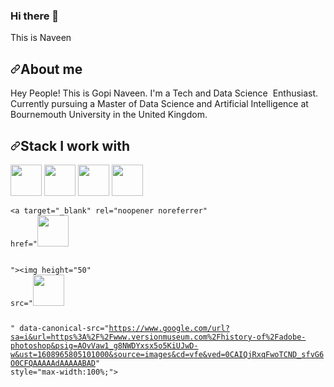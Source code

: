 ### Hi there 👋
This is Naveen

<!--
**gopinaveen/gopinaveen** is a ✨ _special_ ✨ repository because its `README.md` (this file) appears on your GitHub profile.

Here are some ideas to get you started:

- 🔭 I’m currently working on ...
- 🌱 I’m currently learning ...
- 👯 I’m looking to collaborate on ...
- 🤔 I’m looking for help with ...
- 💬 Ask me about ...
- 📫 How to reach me: ...
- 😄 Pronouns: ...
- ⚡ Fun fact: ...
-->


<h2><a id="user-content-about-me" class="anchor" aria-hidden="true" href="#about-me"><svg class="octicon octicon-link" viewBox="0 0 16 16" version="1.1" width="16" height="16" aria-hidden="true"><path fill-rule="evenodd" d="M7.775 3.275a.75.75 0 001.06 1.06l1.25-1.25a2 2 0 112.83 2.83l-2.5 2.5a2 2 0 01-2.83 0 .75.75 0 00-1.06 1.06 3.5 3.5 0 004.95 0l2.5-2.5a3.5 3.5 0 00-4.95-4.95l-1.25 1.25zm-4.69 9.64a2 2 0 010-2.83l2.5-2.5a2 2 0 012.83 0 .75.75 0 001.06-1.06 3.5 3.5 0 00-4.95 0l-2.5 2.5a3.5 3.5 0 004.95 4.95l1.25-1.25a.75.75 0 00-1.06-1.06l-1.25 1.25a2 2 0 01-2.83 0z"></path></svg></a>About me</h2>
<p>Hey People! This is Gopi Naveen. I'm a Tech and Data Science  Enthusiast. Currently pursuing a Master of Data Science and Artificial Intelligence at Bournemouth University in the United Kingdom.</p>
<h2><a id="user-content-stack-i-work-with" class="anchor" aria-hidden="true" href="#stack-i-work-with"><svg class="octicon octicon-link" viewBox="0 0 16 16" version="1.1" width="16" height="16" aria-hidden="true"><path fill-rule="evenodd" d="M7.775 3.275a.75.75 0 001.06 1.06l1.25-1.25a2 2 0 112.83 2.83l-2.5 2.5a2 2 0 01-2.83 0 .75.75 0 00-1.06 1.06 3.5 3.5 0 004.95 0l2.5-2.5a3.5 3.5 0 00-4.95-4.95l-1.25 1.25zm-4.69 9.64a2 2 0 010-2.83l2.5-2.5a2 2 0 012.83 0 .75.75 0 001.06-1.06 3.5 3.5 0 00-4.95 0l-2.5 2.5a3.5 3.5 0 004.95 4.95l1.25-1.25a.75.75 0 00-1.06-1.06l-1.25 1.25a2 2 0 01-2.83 0z"></path></svg></a>Stack I work with</h2>
<p><code><a target="_blank" rel="noopener noreferrer" href="https://camo.githubusercontent.com/0a719c24a5eb8062d68bdabbd7306a0dcab0b0ce7093a8550870497456863ec9/68747470733a2f2f7777772e766563746f726c6f676f2e7a6f6e652f6c6f676f732f707974686f6e2f707974686f6e2d617232312e737667"><img height="50" src="https://camo.githubusercontent.com/0a719c24a5eb8062d68bdabbd7306a0dcab0b0ce7093a8550870497456863ec9/68747470733a2f2f7777772e766563746f726c6f676f2e7a6f6e652f6c6f676f732f707974686f6e2f707974686f6e2d617232312e737667" data-canonical-src="https://www.vectorlogo.zone/logos/python/python-ar21.svg" style="max-width:100%;"></a></code>
<code><a target="_blank" rel="noopener noreferrer" href="https://camo.githubusercontent.com/b5ced0805bc9cb0d1182f906ef45a4df07ca9f55fdfb848eec11d17f491d96f5/68747470733a2f2f7777772e766563746f726c6f676f2e7a6f6e652f6c6f676f732f646a616e676f70726f6a6563742f646a616e676f70726f6a6563742d617232312e737667"><img height="50" src="https://camo.githubusercontent.com/b5ced0805bc9cb0d1182f906ef45a4df07ca9f55fdfb848eec11d17f491d96f5/68747470733a2f2f7777772e766563746f726c6f676f2e7a6f6e652f6c6f676f732f646a616e676f70726f6a6563742f646a616e676f70726f6a6563742d617232312e737667" data-canonical-src="https://www.vectorlogo.zone/logos/djangoproject/djangoproject-ar21.svg" style="max-width:100%;"></a></code>
<code><a target="_blank" rel="noopener noreferrer" href="https://camo.githubusercontent.com/9acf78276ebf86194b247fd0106945ed28be6fe23f3fd2f0e9babe2de73889a0/68747470733a2f2f7777772e766563746f726c6f676f2e7a6f6e652f6c6f676f732f706f636f6f5f666c61736b2f706f636f6f5f666c61736b2d617232312e737667"><img height="50" src="https://camo.githubusercontent.com/9acf78276ebf86194b247fd0106945ed28be6fe23f3fd2f0e9babe2de73889a0/68747470733a2f2f7777772e766563746f726c6f676f2e7a6f6e652f6c6f676f732f706f636f6f5f666c61736b2f706f636f6f5f666c61736b2d617232312e737667" data-canonical-src="https://www.vectorlogo.zone/logos/pocoo_flask/pocoo_flask-ar21.svg" style="max-width:100%;"></a></code>
<code><a target="_blank" rel="noopener noreferrer" href="https://camo.githubusercontent.com/888222503ad403f2d0bea52239701c8834ddfc31201064580ef12c3ad6e4c99f/68747470733a2f2f7777772e766563746f726c6f676f2e7a6f6e652f6c6f676f732f776f726470726573732f776f726470726573732d617232312e737667"><img height="50" src="https://camo.githubusercontent.com/888222503ad403f2d0bea52239701c8834ddfc31201064580ef12c3ad6e4c99f/68747470733a2f2f7777772e766563746f726c6f676f2e7a6f6e652f6c6f676f732f776f726470726573732f776f726470726573732d617232312e737667" data-canonical-src="https://www.vectorlogo.zone/logos/wordpress/wordpress-ar21.svg" style="max-width:100%;"></a></code></p>

<code><a target="_blank" rel="noopener noreferrer" href="<code><a target="_blank" rel="noopener noreferrer" href="https://camo.githubusercontent.com/888222503ad403f2d0bea52239701c8834ddfc31201064580ef12c3ad6e4c99f/68747470733a2f2f7777772e766563746f726c6f676f2e7a6f6e652f6c6f676f732f776f726470726573732f776f726470726573732d617232312e737667"><img height="50" src="https://camo.githubusercontent.com/888222503ad403f2d0bea52239701c8834ddfc31201064580ef12c3ad6e4c99f/68747470733a2f2f7777772e766563746f726c6f676f2e7a6f6e652f6c6f676f732f776f726470726573732f776f726470726573732d617232312e737667" data-canonical-src="https://www.google.com/url?sa=i&url=https%3A%2F%2Fwww.versionmuseum.com%2Fhistory-of%2Fadobe-photoshop&psig=AOvVaw1_g8NWDYxsx5o5KiUJwD-w&ust=1608965805101000&source=images&cd=vfe&ved=0CAIQjRxqFwoTCND_sfvG6O0CFQAAAAAdAAAAABAD" style="max-width:100%;"></a></code></p>
"><img height="50" src="<code><a target="_blank" rel="noopener noreferrer" href="https://camo.githubusercontent.com/888222503ad403f2d0bea52239701c8834ddfc31201064580ef12c3ad6e4c99f/68747470733a2f2f7777772e766563746f726c6f676f2e7a6f6e652f6c6f676f732f776f726470726573732f776f726470726573732d617232312e737667"><img height="50" src="https://camo.githubusercontent.com/888222503ad403f2d0bea52239701c8834ddfc31201064580ef12c3ad6e4c99f/68747470733a2f2f7777772e766563746f726c6f676f2e7a6f6e652f6c6f676f732f776f726470726573732f776f726470726573732d617232312e737667" data-canonical-src="https://www.google.com/url?sa=i&url=https%3A%2F%2Fwww.versionmuseum.com%2Fhistory-of%2Fadobe-photoshop&psig=AOvVaw1_g8NWDYxsx5o5KiUJwD-w&ust=1608965805101000&source=images&cd=vfe&ved=0CAIQjRxqFwoTCND_sfvG6O0CFQAAAAAdAAAAABAD" style="max-width:100%;"></a></code></p>
" data-canonical-src="https://www.google.com/url?sa=i&url=https%3A%2F%2Fwww.versionmuseum.com%2Fhistory-of%2Fadobe-photoshop&psig=AOvVaw1_g8NWDYxsx5o5KiUJwD-w&ust=1608965805101000&source=images&cd=vfe&ved=0CAIQjRxqFwoTCND_sfvG6O0CFQAAAAAdAAAAABAD" style="max-width:100%;"></a></code></p>


<!--

<h3><a id="user-content-interesting-stats" class="anchor" aria-hidden="true" href="#interesting-stats"><svg class="octicon octicon-link" viewBox="0 0 16 16" version="1.1" width="16" height="16" aria-hidden="true"><path fill-rule="evenodd" d="M7.775 3.275a.75.75 0 001.06 1.06l1.25-1.25a2 2 0 112.83 2.83l-2.5 2.5a2 2 0 01-2.83 0 .75.75 0 00-1.06 1.06 3.5 3.5 0 004.95 0l2.5-2.5a3.5 3.5 0 00-4.95-4.95l-1.25 1.25zm-4.69 9.64a2 2 0 010-2.83l2.5-2.5a2 2 0 012.83 0 .75.75 0 001.06-1.06 3.5 3.5 0 00-4.95 0l-2.5 2.5a3.5 3.5 0 004.95 4.95l1.25-1.25a.75.75 0 00-1.06-1.06l-1.25 1.25a2 2 0 01-2.83 0z"></path></svg></a>Interesting stats</h3>
<p><a target="_blank" rel="noopener noreferrer" href="https://camo.githubusercontent.com/8bc3a35d8e1089e9e14bc4b332728987fecb238694543a89bd311860e8990082/68747470733a2f2f6769746875622d726561646d652d73746174732e76657263656c2e6170702f6170693f757365726e616d653d616c6b6861636861747279616e2673686f775f69636f6e733d74727565"><img src="https://camo.githubusercontent.com/8bc3a35d8e1089e9e14bc4b332728987fecb238694543a89bd311860e8990082/68747470733a2f2f6769746875622d726561646d652d73746174732e76657263656c2e6170702f6170693f757365726e616d653d616c6b6861636861747279616e2673686f775f69636f6e733d74727565" alt="Alexey's stats" data-canonical-src="https://github-readme-stats.vercel.app/api?username=alkhachatryan&amp;show_icons=true" style="max-width:100%;"></a></p>
</article>
  </div>
-->
